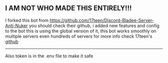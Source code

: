 ## I AM NOT WHO MADE THIS ENTIRELY!!!

I forked this bot from https://github.com/17teen/Discord-Bladee-Server-Anti-Nuker you should check their github, i added new features and config to the bot this is using the global version of it, this bot works smoothly on multiple servers even hundreds of servers for more info check 17teen's [github](https://github.com/17teen/Discord-Bladee-Server-Anti-Nuker)

---
Also token is in the .env file to make it safe